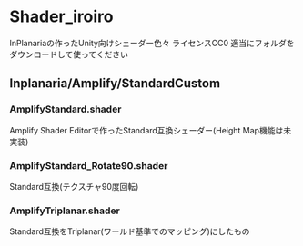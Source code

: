 # Shader_iroiro
InPlanariaの作ったUnity向けシェーダー色々 ライセンスCC0
適当にフォルダをダウンロードして使ってください


## Inplanaria/Amplify/StandardCustom
### AmplifyStandard.shader 
Amplify Shader Editorで作ったStandard互換シェーダー(Height Map機能は未実装)
### AmplifyStandard_Rotate90.shader
Standard互換(テクスチャ90度回転)
### AmplifyTriplanar.shader
Standard互換をTriplanar(ワールド基準でのマッピング)にしたもの
